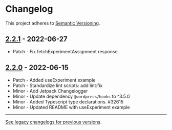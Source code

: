 # Changelog 

This project adheres to [Semantic Versioning](https://semver.org/spec/v2.0.0.html).

## [2.2.1](https://www.npmjs.com/package/@woocommerce/packages/js/explat/v/2.2.1) - 2022-06-27 

-   Patch - Fix fetchExperimentAssignment response

## [2.2.0](https://www.npmjs.com/package/@woocommerce/packages/js/explat/v/2.2.0) - 2022-06-15 

-   Patch - Added useExperiment example
-   Patch - Standardize lint scripts: add lint:fix
-   Minor - Add Jetpack Changelogger
-   Minor - Update dependency `@wordpress/hooks` to ^3.5.0
-   Minor - Added Typescript type declarations. #32615
-   Minor - Updated README with useExperiment example

---

[See legacy changelogs for previous versions](https://github.com/woocommerce/woocommerce-admin/blob/main/packages/components/CHANGELOG.md).
